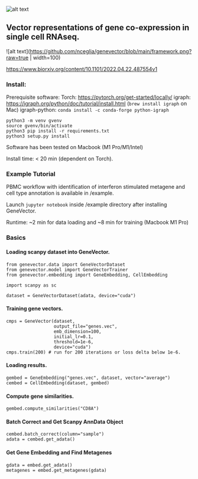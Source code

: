 ![alt text](https://github.com/nceglia/genevector/blob/main/logo.png?raw=true)
## Vector representations of gene co-expression in single cell RNAseq.

![alt text](https://github.com/nceglia/genevector/blob/main/framework.png?raw=true | width=100)

https://www.biorxiv.org/content/10.1101/2022.04.22.487554v1

### Install:

Prerequisite software:
Torch: https://pytorch.org/get-started/locally/ 
igraph: https://igraph.org/python/doc/tutorial/install.html (`brew install igraph` on Mac)
igraph-python: `conda install -c conda-forge python-igraph`

```
python3 -m venv gvenv
source gvenv/bin/activate
python3 pip install -r requirements.txt
python3 setup.py install
```

Software has been tested on Macbook (M1 Pro/M1/Intel)

Install time: < 20 min (dependent on Torch).

### Example Tutorial

PBMC workflow with identification of interferon stimulated metagene and cell type annotation is available in /example.

Launch `jupyter notebook` inside /example directory after installing GeneVector.

Runtime: ~2 min for data loading and ~8 min for training (Macbook M1 Pro)


### Basics

#### Loading scanpy dataset into GeneVector.
```
from genevector.data import GeneVectorDataset
from genevector.model import GeneVectorTrainer
from genevector.embedding import GeneEmbedding, CellEmbedding

import scanpy as sc

dataset = GeneVectorDataset(adata, device="cuda")
```

#### Training gene vectors.
```
cmps = GeneVector(dataset,
                  output_file="genes.vec",
                  emb_dimension=100,
                  initial_lr=0.1,
                  threshold=1e-6,
                  device="cuda")
cmps.train(200) # run for 200 iterations or loss delta below 1e-6.
```

#### Loading results.
```
gembed = GeneEmbedding("genes.vec", dataset, vector="average")
cembed = CellEmbedding(dataset, gembed)
```

#### Compute gene similarities.
```
gembed.compute_similarities("CD8A")
```

#### Batch Correct and Get Scanpy AnnData Object
```
cembed.batch_correct(column="sample")
adata = cembed.get_adata()
```

#### Get Gene Embedding and Find Metagenes
```
gdata = embed.get_adata()
metagenes = embed.get_metagenes(gdata)
```






